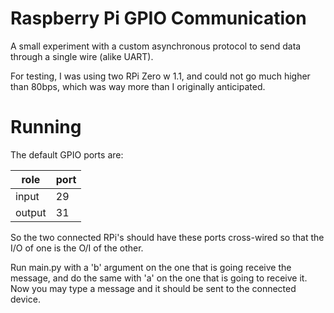 # Raspberry Pi GPIO Communication

A small experiment with a custom asynchronous protocol to send data through a single wire (alike UART).

For testing, I was using two RPi Zero w 1.1, and could not go much higher than 80bps, which was way more than I originally anticipated.

# Running

The default GPIO ports are:

| role   | port |
| ------ | ---- |
| input  | 29   |
| output | 31   |

So the two connected RPi's should have these ports cross-wired so that the I/O of one is the O/I of the other.

Run main.py with a 'b' argument on the one that is going receive the message, and do the same with 'a' on the one that is going to receive it. Now you may type a message and it should be sent to the connected device.